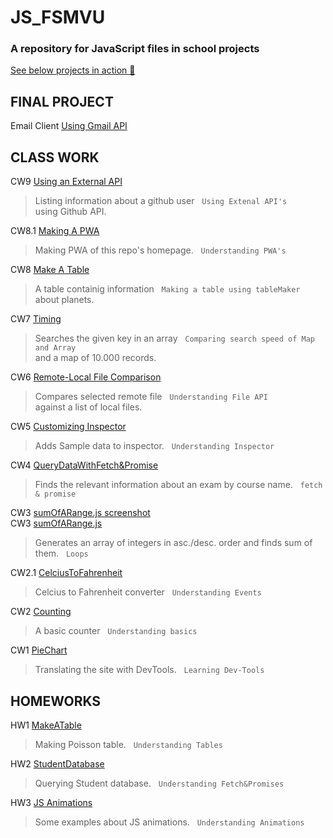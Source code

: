 # JS_FSMVU
<h3>A repository for JavaScript files in school projects</h3>

<a href="https://karakayafsm.github.io/JS_FSMVU/">See below projects in action 🚀 </a>

 ## FINAL PROJECT
   Email Client [Using Gmail API](https://karakayafsm.github.io/JS_FSMVU/email.html)

## CLASS WORK

   CW9 [Using an External API](./cw9/GitHub%20Users.html)
   
  > Listing information about a github user &nbsp; `Using Extenal API's`
    <br> using Github API.

   CW8.1 [Making A PWA](./index.html)
   
  > Making PWA of this repo's homepage. &nbsp; `Understanding PWA's`
    <br> 

   CW8 [Make A Table](./cw8/Make%20a%20Table.html)
   
  > A table containig information &nbsp; `Making a table using tableMaker`
    <br> about planets.


   CW7 [Timing](./cw7/Timing.html)
   
  > Searches the given key in an array &nbsp; `Comparing search speed of Map and Array`
    <br> and a map of 10.000 records.


   CW6 [Remote-Local File Comparison](./CW6_checkEquality.html)
   
  > Compares selected remote file &nbsp; `Understanding File API`
    <br> against a list of local files.


   CW5 [Customizing Inspector](./work/EloquentJS.html)
   
  > Adds Sample data to inspector. &nbsp; `Understanding Inspector`


   CW4 [QueryDataWithFetch&Promise](./cw4/fetch.html)
   
  > Finds the relevant information about an exam by course name. &nbsp; `fetch & promise`


   CW3 [sumOfARange.js screenshot](./sumOfARange.png)
   <br>
      CW3 [sumOfARange.js](./SumOfARange.js)
  > Generates an array of integers in asc./desc. order and finds sum of them. &nbsp; `Loops`


   CW2.1 [CelciusToFahrenheit](./celciusToFahrenheit.html)
  > Celcius to Fahrenheit converter &nbsp; `Understanding Events`


   CW2 [Counting](./Counting.html)
  > A basic counter &nbsp; `Understanding basics`


   CW1 [PieChart](./pieChart.png)
  > Translating the site with DevTools. &nbsp; `Learning Dev-Tools`


  ## HOMEWORKS
  
  HW1 [MakeATable](https://karakayafsm.github.io/JS_FSMVU/MakeaTable.html)
  > Making Poisson table. &nbsp; `Understanding Tables`
   
  HW2 [StudentDatabase](https://karakayafsm.github.io/JS_FSMVU/JS_StudentDB_Project/pages/database.html)
  > Querying Student database. &nbsp; `Understanding Fetch&Promises`
  
  HW3 [JS Animations](https://karakayafsm.github.io/JS_FSMVU/animations.html)
  > Some examples about JS animations. &nbsp; `Understanding Animations`
